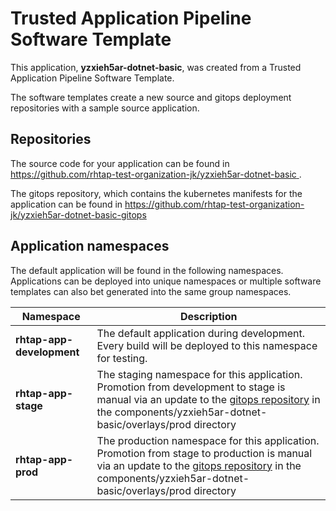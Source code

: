 # Trusted Application Pipeline Software Template

This application, **yzxieh5ar-dotnet-basic**, was created from a Trusted Application Pipeline Software Template.

The software templates create a new source and gitops deployment repositories with a sample source application. 

## Repositories

The source code for your application can be found in [https://github.com/rhtap-test-organization-jk/yzxieh5ar-dotnet-basic ](https://github.com/rhtap-test-organization-jk/yzxieh5ar-dotnet-basic ).
 
The gitops repository, which contains the kubernetes manifests for the application can be found in 
[https://github.com/rhtap-test-organization-jk/yzxieh5ar-dotnet-basic-gitops ](https://github.com/rhtap-test-organization-jk/yzxieh5ar-dotnet-basic-gitops ) 

## Application namespaces 

The default application will be found in the following namespaces. Applications can be deployed into unique namespaces or multiple software templates can also bet generated into the same group namespaces.  

|  Namespace   |  Description   |  
| -------- | -------- |   
| **rhtap-app-development** | The default application during development. Every build will be deployed to this namespace for testing. | 
| **rhtap-app-stage** | The staging namespace for this application. Promotion from development to stage is manual via an update to the [gitops repository](https://github.com/rhtap-test-organization-jk/yzxieh5ar-dotnet-basic-gitops ) in the components/yzxieh5ar-dotnet-basic/overlays/prod directory |  
| **rhtap-app-prod** | The production namespace for this application. Promotion from stage to production is manual via an update to the [gitops repository](https://github.com/rhtap-test-organization-jk/yzxieh5ar-dotnet-basic-gitops ) in the components/yzxieh5ar-dotnet-basic/overlays/prod directory | 